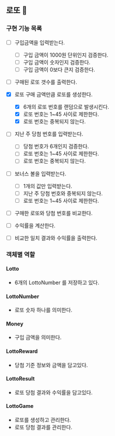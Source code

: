 ## 로또 🎱

### 구현 기능 목록

- [ ] 구입금액을 입력받는다.
  - [ ] 구입 금액이 1000원 단위인지 검증한다.
  - [ ] 구입 금액이 숫자인지 검증한다.
  - [ ] 구입 금액이 0보다 큰지 검증한다.
- [ ] 구매된 로또 갯수를 출력한다.
- [x] 로또 구매 금액만큼 로또를 생성한다.
  - [x] 6개의 로또 번호를 랜덤으로 발생시킨다.
  - [x] 로또 번호는 1~45 사이로 제한한다.
  - [x] 로또 번호는 중복되지 않는다.
- [ ] 지난 주 당첨 번호를 입력받는다.
  - [ ] 당첨 번호가 6개인지 검증한다.
  - [ ] 로또 번호는 1~45 사이로 제한한다.
  - [ ] 로또 번호는 중복되지 않는다.
- [ ] 보너스 볼을 입력받는다.
  - [ ] 1개의 값만 입력받는다.
  - [ ] 지난 주 당첨 번호와 중복되지 않는다.
  - [ ] 로또 번호는 1~45 사이로 제한한다.
- [ ] 구매한 로또와 당첨 번호를 비교한다.
- [ ] 수익률을 계산한다.
- [ ] 비교한 일치 결과와 수익률을 출력한다.


### 객체별 역할

#### Lotto
- 6개의 LottoNumber 를 저장하고 있다.

#### LottoNumber
- 로또 숫자 하나를 의미한다.

#### Money
- 구입 금액을 의미한다.

#### LottoReward
- 당첨 기준 정보와 금액을 담고있다.

#### LottoResult
- 로또 당첨 결과와 수익률을 담고있다.

#### LottoGame
- 로또를 생성하고 관리한다.
- 로또 당첨 결과를 관리한다.